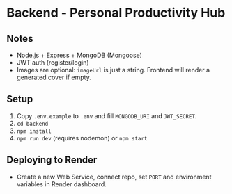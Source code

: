 # Backend - Personal Productivity Hub

## Notes
- Node.js + Express + MongoDB (Mongoose)
- JWT auth (register/login)
- Images are optional: `imageUrl` is just a string. Frontend will render a generated cover if empty.

## Setup
1. Copy `.env.example` to `.env` and fill `MONGODB_URI` and `JWT_SECRET`.
2. `cd backend`
3. `npm install`
4. `npm run dev` (requires nodemon) or `npm start`

## Deploying to Render
- Create a new Web Service, connect repo, set `PORT` and environment variables in Render dashboard.

